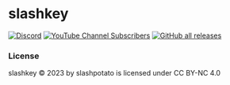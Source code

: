 # slashkey
[![Discord](https://img.shields.io/discord/1127300288987021376?style=for-the-badge&logo=discord&logoColor=5865f2&label=discord%20server&labelColor=black&color=5865f2&link=https%3A%2F%2Fdsc.gg%2Fslashppotato)](https://dsc.gg/slashpotato)
[![YouTube Channel Subscribers](https://img.shields.io/youtube/channel/subscribers/UCBDiHcT9sfxCNxADZsb_g0g?style=for-the-badge&logo=youtube&logoColor=fe4e45&labelColor=000000&color=fe4e45)](https://www.youtube.com/@slashpotato)
[![GitHub all releases](https://img.shields.io/github/downloads/slashpotato/slashkey/total?style=for-the-badge&logo=github&logoColor=%23ffffff&label=download&labelColor=rgb(0%2C%200%2C%200)&color=green)](https://github.com/slashpotato/slashkey/releases)
### License
slashkey © 2023 by slashpotato is licensed under CC BY-NC 4.0

